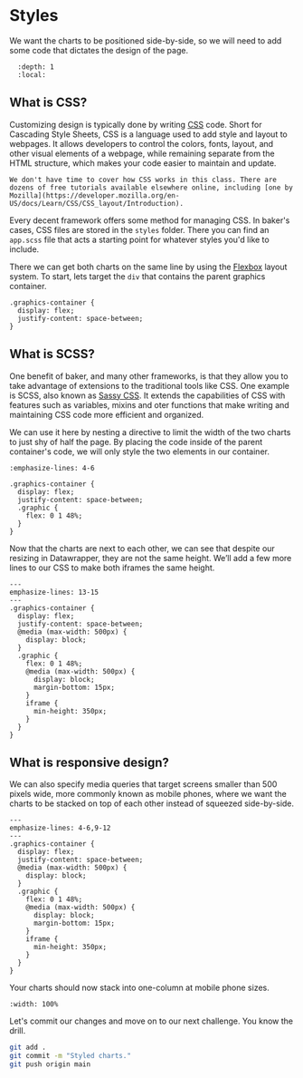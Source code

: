 ```{include} _templates/nav.html
```

# Styles

We want the charts to be positioned side-by-side, so we will need to add some code that dictates the design of the page.

```{contents} Sections
  :depth: 1
  :local:
```

## What is CSS?

Customizing design is typically done by writing [CSS](https://en.wikipedia.org/wiki/CSS) code. Short for Cascading Style Sheets, CSS is a language used to add style and layout to webpages. It allows developers to control the colors, fonts, layout, and other visual elements of a webpage, while remaining separate from the HTML structure, which makes your code easier to maintain and update.

```{note}
We don't have time to cover how CSS works in this class. There are dozens of free tutorials available elsewhere online, including [one by Mozilla](https://developer.mozilla.org/en-US/docs/Learn/CSS/CSS_layout/Introduction).
```

Every decent framework offers some method for managing CSS. In baker's cases, CSS files are stored in the `styles` folder. There you can find an `app.scss` file that acts a starting point for whatever styles you'd like to include.

There we can get both charts on the same line by using the [Flexbox](https://developer.mozilla.org/en-US/docs/Web/CSS/CSS_Flexible_Box_Layout/Basic_Concepts_of_Flexbox) layout system. To start, lets target the `div` that contains the parent graphics container.

```{code-block}
.graphics-container {
  display: flex;
  justify-content: space-between;
}
```

## What is SCSS?

One benefit of baker, and many other frameworks, is that they allow you to take advantage of extensions to the traditional tools like CSS. One example is SCSS, also known as [Sassy CSS](https://sass-lang.com/). It extends the capabilities of CSS with features such as variables, mixins and oter functions that make writing and maintaining CSS code more efficient and organized.

We can use it here by nesting a directive to limit the width of the two charts to just shy of half the page. By placing the code inside of the parent container's code, we will only style the two elements in our container.

```{code-block}
:emphasize-lines: 4-6

.graphics-container {
  display: flex;
  justify-content: space-between;
  .graphic {
    flex: 0 1 48%;
  }
}
```

Now that the charts are next to each other, we can see that despite our resizing in Datawrapper, they are not the same height. We’ll add a few more lines to our CSS to make both iframes the same height.

```{code-block} scss
---
emphasize-lines: 13-15
---
.graphics-container {
  display: flex;
  justify-content: space-between;
  @media (max-width: 500px) {
    display: block;
  }
  .graphic {
    flex: 0 1 48%;
    @media (max-width: 500px) {
      display: block;
      margin-bottom: 15px;
    }
    iframe {
      min-height: 350px;
    }
  }
}
```

## What is responsive design?

We can also specify media queries that target screens smaller than 500 pixels wide, more commonly known as mobile phones, where we want the charts to be stacked on top of each other instead of squeezed side-by-side.

```{code-block} scss
---
emphasize-lines: 4-6,9-12
---
.graphics-container {
  display: flex;
  justify-content: space-between;
  @media (max-width: 500px) {
    display: block;
  }
  .graphic {
    flex: 0 1 48%;
    @media (max-width: 500px) {
      display: block;
      margin-bottom: 15px;
    }
    iframe {
      min-height: 350px;
    }
  }
}
```

Your charts should now stack into one-column at mobile phone sizes.

```{image} _static/charts/chart-preview-2.png
:width: 100%
```

Let's commit our changes and move on to our next challenge. You know the drill.

```bash
git add .
git commit -m "Styled charts."
git push origin main
```
